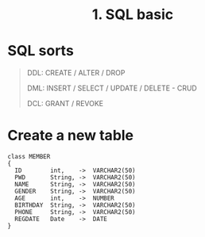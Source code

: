 <!-- HEADER -->
<div align="center">
  <h1 align="center">1. SQL basic</h1>
</div>

# SQL sorts
> DDL: CREATE / ALTER / DROP
> 
> DML: INSERT / SELECT / UPDATE / DELETE - CRUD
> 
> DCL: GRANT / REVOKE

# Create a new table
```shell
class MEMBER
{
  ID        int,    ->  VARCHAR2(50)
  PWD       String, ->  VARCHAR2(50)
  NAME      String, ->  VARCHAR2(50)
  GENDER    String, ->  VARCHAR2(50)
  AGE       int,    ->  NUMBER
  BIRTHDAY  String, ->  VARCHAR2(50)
  PHONE     String, ->  VARCHAR2(50)
  REGDATE   Date    ->  DATE
}
```

